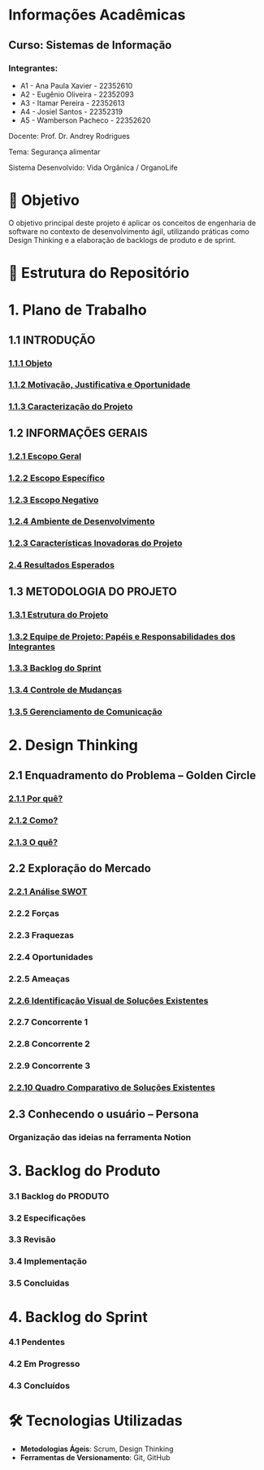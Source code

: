 # Informações Acadêmicas
## Curso: Sistemas de Informação

### Integrantes:

+ A1 - Ana Paula Xavier - 22352610
+ A2 - Eugênio Oliveira - 22352093
+ A3 - Itamar Pereira - 22352613
+ A4 - Josiel Santos - 22352319
+ A5 - Wamberson Pacheco - 22352620


Docente: Prof. Dr. Andrey Rodrigues

Tema: Segurança alimentar

Sistema Desenvolvido: Vida Orgânica / OrganoLife

# 🧠 Objetivo

O objetivo principal deste projeto é aplicar os conceitos de engenharia de software no contexto de desenvolvimento ágil, utilizando práticas como Design Thinking e a elaboração de backlogs de produto e de sprint.

# 📁 Estrutura do Repositório

# 1. Plano de Trabalho
## 1.1 INTRODUÇÃO
### [1.1.1 Objeto](https://github.com/Pacheco-77/backlog-do-produto/blob/main/1_plano%20_de_trabalho.md#1-introdu%C3%A7%C3%A3o)
### [1.1.2 Motivação, Justificativa e Oportunidade](https://github.com/Pacheco-77/backlog-do-produto/blob/main/1_plano%20_de_trabalho.md#12-motiva%C3%A7%C3%A3o-justificativa-e-oportunidade)
### [1.1.3 Caracterização do Projeto](https://github.com/Pacheco-77/backlog-do-produto/blob/main/1_plano%20_de_trabalho.md#13-caracteriza%C3%A7%C3%A3o-do-projeto)
## 1.2 INFORMAÇÕES GERAIS
### [1.2.1 Escopo Geral](https://github.com/Pacheco-77/backlog-do-produto/blob/main/1_plano%20_de_trabalho.md#21-escopo-geral)
### [1.2.2 Escopo Específico](https://github.com/Pacheco-77/backlog-do-produto/blob/main/1_plano%20_de_trabalho.md#211-escopo-espec%C3%ADfico)
### [1.2.3 Escopo Negativo](https://github.com/Pacheco-77/backlog-do-produto/edit/main/1_plano%20_de_trabalho.md#212-escopo-negativo)
### [1.2.4 Ambiente de Desenvolvimento](https://github.com/Pacheco-77/backlog-do-produto/blob/main/1_plano%20_de_trabalho.md#22-ambiente-de-desenvolvimento)
### [1.2.3 Características Inovadoras do Projeto](https://github.com/Pacheco-77/backlog-do-produto/blob/main/1_plano%20_de_trabalho.md#23-caracter%C3%ADsticas-inovadoras-do-projeto)
### [2.4 Resultados Esperados](https://github.com/Pacheco-77/backlog-do-produto/blob/main/1_plano%20_de_trabalho.md#24-resultados-esperados)
## 1.3 METODOLOGIA DO PROJETO
### [1.3.1 Estrutura do Projeto](https://github.com/Pacheco-77/backlog-do-produto/blob/main/1_plano%20_de_trabalho.md#31-estrutura-do-projeto)
### [1.3.2 Equipe de Projeto: Papéis e Responsabilidades dos Integrantes](https://github.com/Pacheco-77/backlog-do-produto/blob/main/1_plano%20_de_trabalho.md#32-equipe-de-projeto-pap%C3%A9is-e-responsabilidades-dos-integrantes)
### [1.3.3 Backlog do Sprint](https://github.com/Pacheco-77/backlog-do-produto/blob/main/1_plano%20_de_trabalho.md#33-backlog-do-sprint)
### [1.3.4 Controle de Mudanças](https://github.com/Pacheco-77/backlog-do-produto/blob/main/1_plano%20_de_trabalho.md#34-controle-de-mudan%C3%A7as)
### [1.3.5 Gerenciamento de Comunicação](https://github.com/Pacheco-77/backlog-do-produto/blob/main/1_plano%20_de_trabalho.md#35-gerenciamento-de-comunica%C3%A7%C3%A3o)

# 2. Design Thinking
## 2.1 Enquadramento do Problema – Golden Circle
### [2.1.1 Por quê?](https://github.com/Pacheco-77/backlog-do-produto/blob/main/2_design-thinking.md#por-qu%C3%AA)
### [2.1.2 Como?](https://github.com/Pacheco-77/backlog-do-produto/blob/main/2_design-thinking.md#como)
### [2.1.3 O quê?](https://github.com/Pacheco-77/backlog-do-produto/blob/main/2_design-thinking.md#o-qu%C3%AA)
## 2.2 Exploração do Mercado
### [2.2.1 Análise SWOT](https://github.com/Pacheco-77/backlog-do-produto/blob/main/2_design-thinking.md#a-an%C3%A1lise-swot)
### 2.2.2 Forças
### 2.2.3 Fraquezas
### 2.2.4 Oportunidades
### 2.2.5 Ameaças
### [2.2.6 Identificação Visual de Soluções Existentes](https://github.com/Pacheco-77/backlog-do-produto/blob/main/2_design-thinking.md#b-identifica%C3%A7%C3%A3o-visual-de-solu%C3%A7%C3%B5es-existentes)
### 2.2.7 Concorrente 1
### 2.2.8 Concorrente 2
### 2.2.9 Concorrente 3
### [2.2.10 Quadro Comparativo de Soluções Existentes](https://github.com/Pacheco-77/backlog-do-produto/blob/main/2_design-thinking.md#c-quadro-comparativo-de-solu%C3%A7%C3%B5es-existentes)
## 2.3 Conhecendo o usuário – Persona
### **Organização das ideias na ferramenta Notion**

# 3. Backlog do Produto
### 3.1 Backlog do PRODUTO
### 3.2 Especificações
### 3.3 Revisão 
### 3.4 Implementação
### 3.5 Concluidas 

# 4. Backlog do Sprint
### 4.1 Pendentes
### 4.2 Em Progresso
### 4.3 Concluídos

# 🛠️ Tecnologias Utilizadas

- **Metodologias Ágeis**: Scrum, Design Thinking
- **Ferramentas de Versionamento**: Git, GitHub


